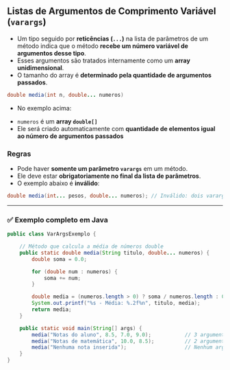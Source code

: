 ## Listas de Argumentos de Comprimento Variável (`varargs`)
- Um tipo seguido por **reticências (`...`)** na lista de parâmetros de um método indica que o método **recebe um número variável de argumentos desse tipo**.
- Esses argumentos são tratados internamente como um **array unidimensional**.
- O tamanho do array é **determinado pela quantidade de argumentos passados**.

```java
double media(int n, double... numeros)
```

- No exemplo acima:

* `numeros` é um **array `double[]`**
* Ele será criado automaticamente com **quantidade de elementos igual ao número de argumentos passados**

### Regras 

* Pode haver **somente um parâmetro `varargs`** em um método.
* Ele deve estar **obrigatoriamente no final da lista de parâmetros**.
* O exemplo abaixo é **inválido**:

```java
double media(int... pesos, double... numeros); // Inválido: dois varargs
```

---

### ✅ Exemplo completo em Java

```java
public class VarArgsExemplo {

    // Método que calcula a média de números double
    public static double media(String titulo, double... numeros) {
        double soma = 0.0;

        for (double num : numeros) {
            soma += num;
        }

        double media = (numeros.length > 0) ? soma / numeros.length : 0.0;
        System.out.printf("%s - Média: %.2f%n", titulo, media);
        return media;
    }

    public static void main(String[] args) {
        media("Notas do aluno", 8.5, 7.0, 9.0);           // 3 argumentos
        media("Notas de matemática", 10.0, 8.5);          // 2 argumentos
        media("Nenhuma nota inserida");                   // Nenhum argumento
    }
}
```
